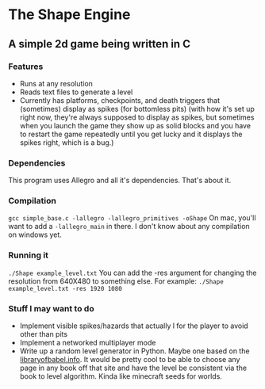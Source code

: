 # The Shape Engine
## A simple 2d game being written in C

### Features

- Runs at any resolution
- Reads text files to generate a level
- Currently has platforms, checkpoints, and death triggers that (sometimes) display as spikes (for bottomless pits) (with how it's set up right now, they're always supposed to display as spikes, but sometimes when you launch the game they show up as solid blocks and you have to restart the game repeatedly until you get lucky and it displays the spikes right, which is a bug.)

### Dependencies
This program uses Allegro and all it's dependencies. That's about it.

### Compilation
`gcc simple_base.c -lallegro -lallegro_primitives -oShape`
On mac, you'll want to add a `-lallegro_main` in there. I don't know about any compilation on windows yet.

### Running it
`./Shape example_level.txt`
You can add the -res argument for changing the resolution from 640X480 to something else. For example:
`./Shape example_level.txt -res 1920 1080`

### Stuff I may want to do

- Implement visible spikes/hazards that actually l for the player to avoid other than pits
- Implement a networked multiplayer mode
- Write up a random level generator in Python. Maybe one based on the [libraryofbabel.info](http://www.libraryofbabel.info). It would be pretty cool to be able to choose any page in any book off that site and have the level be consistent via the book to level algorithm. Kinda like minecraft seeds for worlds.
